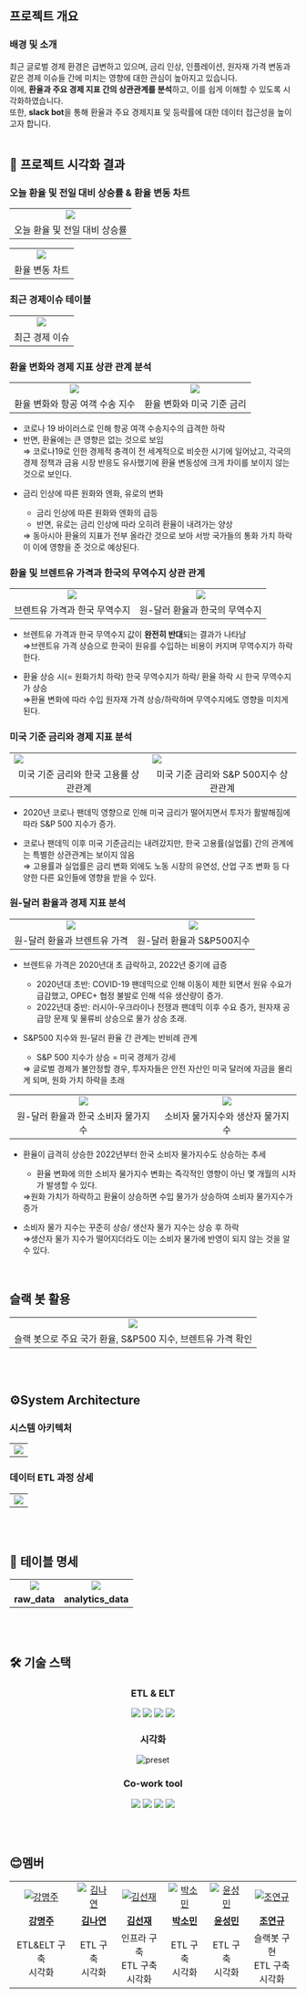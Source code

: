 ## 프로젝트 개요
### 배경 및 소개
최근 글로벌 경제 환경은 급변하고 있으며, 금리 인상, 인플레이션, 원자재 가격 변동과 같은 경제 이슈들 간에 미치는 영향에 대한 관심이 높아지고 있습니다. 
</br>
이에, **환율과 주요 경제 지표 간의 상관관계를 분석**하고, 이를 쉽게 이해할 수 있도록 시각화하였습니다. 
</br>
또한, **slack bot**을 통해 환율과 주요 경제지표 및 등락률에 대한 데이터 접근성을 높이고자 합니다.
</br>
</br>
## 📍 프로젝트 시각화 결과
### 오늘 환율 및 전일 대비 상승률 & 환율 변동 차트
<table>
  <tr>
    <td align="center">
      <img src="https://github.com/yygs321/currenomics/blob/main/images/01_today_exchange_rate.png"">
    </td>
  </tr>
  <tr>
    <td align="center">
      <span>오늘 환율 및 전일 대비 상승률</span>
    </td>
  </tr>
</table>
<table>
  <tr>
    <td align="center">
      <img src="https://github.com/yygs321/currenomics/blob/main/images/02_yearly_rates.png">
    </td>
  </tr>
  <tr>
    <td align="center">
      <span>환율 변동 차트</span>
    </td>
  </tr>
</table>

### 최근 경제이슈 테이블
<table>
  <tr>
    <td align="center">
      <img src="https://github.com/yygs321/currenomics/blob/main/images/05_2_issue_table.png">
    </td>
  </tr>
  <tr>
    <td align="center">
      <span>최근 경제 이슈 </span>
    </td>
  </tr>
</table>

### 환율 변화와 경제 지표 상관 관계 분석
<table>
  <tr>
    <td align="center">
      <img src="https://github.com/yygs321/currenomics/blob/main/images/11_rates_air.png">
    </td>
    <td align="center">
      <img src="https://github.com/yygs321/currenomics/blob/main/images/09_fed_krw.png">
    </td>
  </tr>
  <tr>
    <td align="center">
      <span>환율 변화와 항공 여객 수송 지수</span>
    </td>
    <td align="center">
      <span>환율 변화와 미국 기준 금리</span>
    </td>
  </tr>
</table>
<ul>
  <li>코로나 19 바이러스로 인해 항공 여객 수송지수의 급격한 하락</li>
  <li>반면, 환율에는 큰 영향은 없는 것으로 보임</li>
  ⇒ 코로나19로 인한 경제적 충격이 전 세계적으로 비슷한 시기에 일어났고, 각국의 경제 정책과 금융 시장 반응도 유사했기에 환율 변동성에 크게 차이를 보이지 않는 것으로 보인다.
</ul>
<ul>
  <li>금리 인상에 따른 원화와 엔화, 유로의 변화</li>
  <ul>
    <li>금리 인상에 따른 원화와 엔화의 급등</li>
    <li>반면, 유로는 금리 인상에 따라 오히려 환율이 내려가는 양상</li>
  </ul>
  ⇒ 동아시아 환율의 지표가 전부 올라간 것으로 보아 서방 국가들의 통화 가치 하락이 이에 영향을 준 것으로 예상된다.
</ul>



### 환율 및 브렌트유 가격과 한국의 무역수지 상관 관계

<table>
  <tr>
    <td align="center">
      <img src="https://github.com/yygs321/currenomics/blob/main/images/13_brent_trade.png"/>
    </td>
    <td align="center">
      <img src="https://github.com/yygs321/currenomics/blob/main/images/12_krw_trade.png" />
    </td>
  </tr>
  <tr>
    <td align="center">
      <span>브렌트유 가격과 한국 무역수지</span>
    </td>
    <td align="center">
      <span>원-달러 환율과 한국의 무역수지</span>
    </td>
  </tr>
</table>
<ul>
  <li>브렌트유 가격과 한국 무역수지 값이 <strong>완전히 반대</strong>되는 결과가 나타남</li>
  ⇒브렌트유 가격 상승으로 한국이 원유를 수입하는 비용이 커지며 무역수지가 하락한다.
</ul>

<ul>
  <li>환율 상승 시(= 원화가치 하락) 한국 무역수지가 하락/ 환율 하락 시 한국 무역수지가 상승</li>
  ⇒환율 변화에 따라 수입 원자재 가격 상승/하락하며 무역수지에도 영향을 미치게 된다.
</ul>


### 미국 기준 금리와 경제 지표 분석
<table>
  <tr>
    <td>
      <img src="https://github.com/yygs321/currenomics/blob/main/images/06_fed_employment.png.png" />
    </td>
      <td>
      <img src="https://github.com/yygs321/currenomics/blob/main/images/07_fed_sp500.png.png" />
    </td>
  </tr>
  <tr>
    <td align="center">
      <span>미국 기준 금리와 한국 고용률 상관관계</span>
    </td>
    <td align="center">
      <span>미국 기준 금리와 S&P 500지수 상관관계</span>
    </td>
  </tr>
</table>
<ul>
  <li>2020년 코로나 팬데믹 영향으로 인해 미국 금리가 떨어지면서 투자가 활발해짐에 따라 S&P 500 지수가 증가.</li>
</ul>
<ul>
  <li>코로나 팬데믹 이후 미국 기준금리는 내려갔지만, 한국 고용률(실업률) 간의 관계에는 특별한 상관관계는 보이지 않음</li>
  ⇒ 고용률과 실업률은 금리 변화 외에도 노동 시장의 유연성, 산업 구조 변화 등 다양한 다른 요인들에 영향을 받을 수 있다.
</ul>


### 원-달러 환율과 경제 지표 분석
<table>
  <tr>
    <td align="center">
      <img src="https://github.com/yygs321/currenomics/blob/main/images/03_krw_brent.png">
    </td>
    <td align="center">
      <img src="https://github.com/yygs321/currenomics/blob/main/images/08_sp500_krw.png">
    </td>
  </tr>
  <tr>
    <td align="center">
      <span>원-달러 환율과 브렌트유 가격</span>
    </td>
    <td align="center">
      <span>원-달러 환율과 S&P500지수</span>
    </td>
  </tr>
</table>
<ul>
  <li>브렌트유 가격은 2020년대 초 급락하고, 2022년 중기에 급증</li>
  <ul>
    <li>2020년대 초반: COVID-19 팬데믹으로 인해 이동이 제한 되면서 원유 수요가 급감했고, OPEC+ 협정 불발로 인해 석유 생산량이 증가.</li>
    <li>2022년대 중반: 러시아-우크라이나 전쟁과 팬데믹 이후 수요 증가, 원자재 공급망 문제 및 물류비 상승으로 물가 상승 초래.</li>
  </ul>
</ul>

<ul>
  <li>S&P500 지수와 원-달러 환율 간 관계는 반비례 관계</li>
  <ul>
    <li>S&P 500 지수가 상승 = 미국 경제가 강세</li>
  </ul>
  ⇒ 글로벌 경제가 불안정할 경우, 투자자들은 안전 자산인 미국 달러에 자금을 몰리게 되며, 원화 가치 하락을 초래
</ul>

<table>
  <tr>
    <td align="center">
      <img src="https://github.com/yygs321/currenomics/blob/main/images/04_krw_cpi.png" />
    </td>
    <td align="center">
      <img src="https://github.com/yygs321/currenomics/blob/main/images/10_cpi_ppi.png" />
    </td>
  </tr>
  <tr>
    <td align="center">
      <span>원-달러 환율과 한국 소비자 물가지수</span>
    </td>
    <td align="center">
      <span>소비자 물가지수와 생산자 물가지수</span>
    </td>
  </tr>
</table>
<ul>
  <li>환율이 급격히 상승한 2022년부터 한국 소비자 물가지수도 상승하는 추세</li>
  <ul>
    <li>환율 변화에 의한 소비자 물가지수 변화는 즉각적인 영향이 아닌 몇 개월의 시차가 발생할 수 있다.</li>
  </ul>
  ⇒원화 가치가 하락하고 환율이 상승하면 수입 물가가 상승하여 소비자 물가지수가 증가
</ul>

<ul>
  <li>소비자 물가 지수는 꾸준히 상승/ 생산자 물가 지수는 상승 후 하락</li>
  ⇒생산자 물가 지수가 떨어지더라도 이는 소비자 물가에 반영이 되지 않는 것을 알 수 있다.
</ul>
</br>

## 슬랙 봇 활용
<table>
  <tr>
    <td align="center">
      <img src="https://github.com/Currenomics/currenomics/blob/main/images/slack_bot.gif">
    </td>
  </tr>
  <tr>
    <td align="center">
      <span>슬랙 봇으로 주요 국가 환율, S&P500 지수, 브렌트유 가격 확인</span>
    </td>
  </tr>
</table>
</br>
</br>

## ⚙System Architecture

### 시스템 아키텍처

<table>
  <td align="center">
    <img src="https://github.com/yygs321/currenomics/blob/main/images/project_architecture.png">
  </td>
</table>

### 데이터 ETL 과정 상세
<table>
  <td align="center">
    <img src="https://github.com/yygs321/currenomics/blob/main/images/ETL_process.png">
  </td>
</table>

</br>
</br>

## 💾 테이블 명세
<table>
  <tr>
    <td align="center">
        <img src="https://github.com/yygs321/currenomics/blob/main/images/raw_data.png">
    </td>
    <td align="center">
        <img src="https://github.com/yygs321/currenomics/blob/main/images/analytics.png">
    </td>
  </tr>
  <tr>
    <td align="center">
      <b>raw_data</b>
    </td>
    <td align="center">
      <b>analytics_data</b>
    </td>
  </tr>
</table>

</br>
</br>

##  🛠 기술 스택

<h3 align="center">ETL & ELT</h3>
<p align="center">
    <img src="https://img.shields.io/badge/Python-3776AB?&logo=python&logoColor=white">
    <img src="https://img.shields.io/badge/snowflake-29B5E8?&logo=snowflake&logoColor=white">
    <img src="https://img.shields.io/badge/amazons3-569A31?&logo=amazons3&logoColor=white">
    <img src="https://img.shields.io/badge/pandas-150458?&logo=pandas&logoColor=white">
</p>
<h3 align="center">시각화</h3>
<p align="center">
    <img src="https://img.shields.io/badge/preset-00B992?logoColor=white" alt="preset" />
</p>
<h3 align="center">Co-work tool</h3>
<p align="center">
    <img src="https://img.shields.io/badge/docker-2496ED?&logo=docker&logoColor=white">
    <img src="https://img.shields.io/badge/github-181717?&logo=github&logoColor=white">
    <img src="https://img.shields.io/badge/Notion-232F3E?&logo=Notion&logoColor=white">
    <img src="https://img.shields.io/badge/slack-E4637C?&logo=slack&logoColor=white">
</p>

</br>
</br>

## 😊멤버

<table>
  <tr>
    <td align="center">
      <a href="https://github.com/zoobeancurd">
        <img src="https://github.com/zoobeancurd.png" alt="강명주" />
      </a>
    </td>
     <td align="center">
      <a href="https://github.com/Nyhazzy">
        <img src="https://github.com/Nyhazzy.png" alt="김나연" />
      </a>
    </td>
    <td align="center">
      <a href="https://github.com/Mollis-Kim">
        <img src="https://github.com/Mollis-Kim.png" alt="김선재" />
      </a>
    </td>
    <td align="center">
      <a href="https://github.com/yygs321">
        <img src="https://github.com/yygs321.png" alt="박소민" />
      </a>
    </td>
    <td align="center">
      <a href="https://github.com/newskyy135">
        <img src="https://github.com/newskyy135.png" alt="윤성민" />
      </a>
    </td>
    <td align="center">
      <a href="https://github.com/choyeonkyus">
        <img src="https://github.com/choyeonkyu.png" alt="조연규" />
      </a>
    </td>
  </tr>
  <tr>
    <td align="center">
      <a href="https://github.com/zoobeancurd">
        <b>강명주</b>
      </a>
    </td>
     <td align="center">
      <a href="https://github.com/Nyhazzy">
        <b>김나연</b>
      </a>
    </td>
    <td align="center">
      <a href="https://github.com/Mollis-Kimy">
        <b>김선재</b>
      </a>
    </td>
    <td align="center">
      <a href="https://github.com/yygs321">
        <b>박소민</b>
      </a>
    </td>
    <td align="center">
      <a href="https://github.com/newskyy135">
        <b>윤성민</b>
      </a>
    </td>
    <td align="center">
      <a href="https://github.com/choyeonkyu">
        <b>조연규</b>
      </a>
    </td>
  </tr>
  <tr>
    <td align="center">
      <span>ETL&ELT 구축<br>시각화</span>
    </td>
    <td align="center">
      <span>ETL 구축<br>시각화</span>
    </td>
    <td align="center">
      <span>인프라 구축<br>ETL 구축<br>시각화</span>
    </td>
    <td align="center">
      <span>ETL 구축<br>시각화</span>
    </td>
    <td align="center">
      <span>ETL 구축<br>시각화</span>
    </td>
    <td align="center">
      <span>슬랙봇 구현<br>ETL 구축<br>시각화</span>
    </td>
  </tr>
</table>
